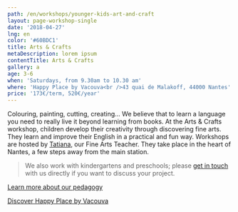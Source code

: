 ```yaml
---
path: /en/workshops/younger-kids-art-and-craft
layout: page-workshop-single
date: '2018-04-27'
lng: en
color: '#60BDC1'
title: Arts & Crafts
metaDescription: lorem ipsum
contentTitle: Arts & Crafts
gallery: a
age: 3-6
when: 'Saturdays, from 9.30am to 10.30 am'
where: 'Happy Place by Vacouva<br />43 quai de Malakoff, 44000 Nantes'
price: '173€/term, 520€/year'
---
```

Colouring, painting, cutting, creating… We believe that to learn a language you need to really live it beyond learning from books. At the Arts & Crafts workshop, children develop their creativity through discovering fine arts. They learn and improve their English in a practical and fun way. Workshops are hosted by [Tatiana](https://llfk.netlify.com/en/team), our Fine Arts Teacher. They take place in the heart of Nantes, a few steps away from the main station.

> We also work with kindergartens and preschools; please [get in touch](/en/contact-us) with us directly if you want to discuss your project.

[Learn more about our pedagogy](/en/pedagogy)

[Discover Happy Place by Vacouva](https://llfk.netlify.com/en/workshops)

